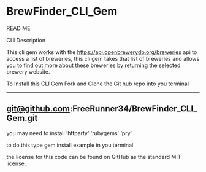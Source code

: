 # BrewFinder_CLI_Gem

READ ME 

CLI Description 

This cli gem works with the https://api.openbrewerydb.org/breweries api to access a list of breweries, this cli gem takes that list of breweries and allows you to find out more about these breweries by returning the selected brewery website. 


To Install this CLI Gem Fork and Clone the Git hub repo into you terminal 

--------------------------------------------------
git@github.com:FreeRunner34/BrewFinder_CLI_Gem.git
--------------------------------------------------

you may need to install
‘httparty’
'rubygems'
‘pry’

to do this type gem install example in you terminal 

the license for this code can be found on GitHub as the standard MIT license. 
